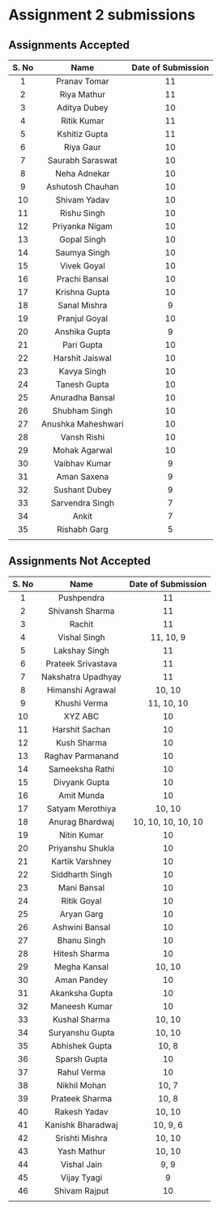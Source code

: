 # Assignment 2 submissions



## Assignments Accepted

| S. No |        Name        | Date of Submission |
| :---: | :----------------: | :----------------: |
|   1   |    Pranav Tomar    |         11         |
|   2   |    Riya Mathur     |         11         |
|   3   |    Aditya Dubey    |         10         |
|   4   |    Ritik Kumar     |         11         |
|   5   |   Kshitiz Gupta    |         11         |
|   6   |     Riya Gaur      |         10         |
|   7   |  Saurabh Saraswat  |         10         |
|   8   |    Neha Adnekar    |         10         |
|   9   |  Ashutosh Chauhan  |         10         |
|  10   |    Shivam Yadav    |         10         |
|  11   |    Rishu Singh     |         10         |
|  12   |   Priyanka Nigam   |         10         |
|  13   |    Gopal Singh     |         10         |
|  14   |    Saumya Singh    |         10         |
|  15   |    Vivek Goyal     |         10         |
|  16   |   Prachi Bansal    |         10         |
|  17   |   Krishna Gupta    |         10         |
|  18   |    Sanal Mishra    |         9          |
|  19   |   Pranjul Goyal    |         10         |
|  20   |   Anshika Gupta    |         9          |
|  21   |     Pari Gupta     |         10         |
|  22   |  Harshit Jaiswal   |         10         |
|  23   |    Kavya Singh     |         10         |
|  24   |    Tanesh Gupta    |         10         |
|  25   |  Anuradha Bansal   |         10         |
|  26   |   Shubham Singh    |         10         |
|  27   | Anushka Maheshwari |         10         |
|  28   |    Vansh Rishi     |         10         |
|  29   |   Mohak Agarwal    |         10         |
|  30   |   Vaibhav Kumar    |         9          |
|  31   |    Aman Saxena     |         9          |
|  32   |   Sushant Dubey    |         9          |
|  33   |  Sarvendra Singh   |         7          |
|  34   |       Ankit        |         7          |
|  35   |    Rishabh Garg    |         5          |
|       |                    |                    |



## Assignments Not Accepted

| S. No |        Name        | Date of Submission |
| :---: | :----------------: | :----------------: |
|   1   |     Pushpendra     |         11         |
|   2   |  Shivansh Sharma   |         11         |
|   3   |       Rachit       |         11         |
|   4   |    Vishal Singh    |     11, 10, 9      |
|   5   |   Lakshay Singh    |         11         |
|   6   | Prateek Srivastava |         11         |
|   7   | Nakshatra Upadhyay |         11         |
|   8   |  Himanshi Agrawal  |       10, 10       |
|   9   |    Khushi Verma    |     11, 10, 10     |
|  10   |      XYZ ABC       |         10         |
|  11   |   Harshit Sachan   |         10         |
|  12   |    Kush Sharma     |         10         |
|  13   |  Raghav Parmanand  |         10         |
|  14   |  Sameeksha Rathi   |         10         |
|  15   |   Divyank Gupta    |         10         |
|  16   |     Amit Munda     |         10         |
|  17   |  Satyam Merothiya  |       10, 10       |
|  18   |  Anurag Bhardwaj   | 10, 10, 10, 10, 10 |
|  19   |    Nitin Kumar     |         10         |
|  20   |  Priyanshu Shukla  |         10         |
|  21   |  Kartik Varshney   |         10         |
|  22   |  Siddharth Singh   |         10         |
|  23   |    Mani Bansal     |         10         |
|  24   |    Ritik Goyal     |         10         |
|  25   |     Aryan Garg     |         10         |
|  26   |   Ashwini Bansal   |         10         |
|  27   |    Bhanu Singh     |         10         |
|  28   |   Hitesh Sharma    |         10         |
|  29   |    Megha Kansal    |       10, 10       |
|  30   |    Aman Pandey     |         10         |
|  31   |   Akanksha Gupta   |         10         |
|  32   |   Maneesh Kumar    |         10         |
|  33   |   Kushal Sharma    |       10, 10       |
|  34   |  Suryanshu Gupta   |       10, 10       |
|  35   |   Abhishek Gupta   |       10, 8        |
|  36   |    Sparsh Gupta    |         10         |
|  37   |    Rahul Verma     |         10         |
|  38   |    Nikhil Mohan    |       10, 7        |
|  39   |   Prateek Sharma   |       10, 8        |
|  40   |    Rakesh Yadav    |       10, 10       |
|  41   | Kanishk Bharadwaj  |      10, 9, 6      |
|  42   |   Srishti Mishra   |       10, 10       |
|  43   |    Yash Mathur     |       10, 10       |
|  44   |    Vishal Jain     |        9, 9        |
|  45   |    Vijay Tyagi     |         9          |
|  46   |   Shivam Rajput    |         10         |
|       |                    |                    |


